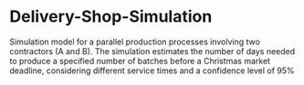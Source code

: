 # Delivery-Shop-Simulation
Simulation model for a parallel production processes involving two contractors (A and B). The simulation estimates the number of days needed to produce a specified number of batches before a Christmas market deadline, considering different service times and a confidence level of 95%
